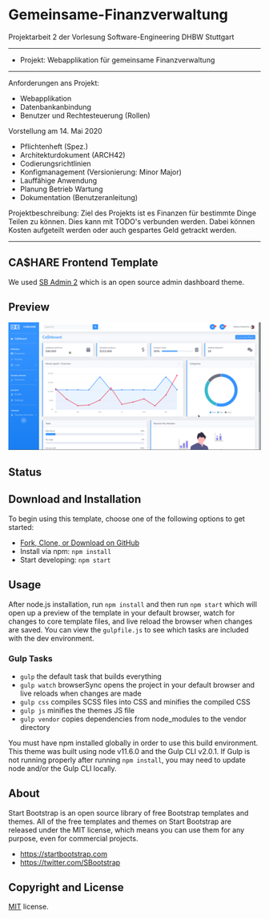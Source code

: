 # Gemeinsame-Finanzverwaltung

Projektarbeit 2 der Vorlesung Software-Engineering DHBW Stuttgart

---

-   Projekt: Webapplikation für gemeinsame Finanzverwaltung

---

Anforderungen ans Projekt:

-   Webapplikation
-   Datenbankanbindung
-   Benutzer und Rechtesteuerung (Rollen)

Vorstellung am 14. Mai 2020

-   Pflichtenheft (Spez.)
-   Architekturdokument (ARCH42)
-   Codierungsrichtlinien
-   Konfigmanagement (Versionierung: Minor Major)
-   Lauffähige Anwendung
-   Planung Betrieb Wartung
-   Dokumentation (Benutzeranleitung)

Projektbeschreibung:
Ziel des Projekts ist es Finanzen für bestimmte Dinge Teilen zu können.
Dies kann mit TODO's verbunden werden. Dabei können Kosten aufgeteilt werden oder auch gespartes Geld getrackt werden.

---

## CA\$HARE Frontend Template

We used [SB Admin 2](https://startbootstrap.com/template-overviews/sb-admin-2/) which is an open source admin dashboard theme.

## Preview

![Picture](currentLook.png)

## Status

## Download and Installation

To begin using this template, choose one of the following options to get started:

-   [Fork, Clone, or Download on GitHub](https://github.com/PhilemonWeber/cashare/tree/frontend_dev)
-   Install via npm: `npm install`
-   Start developing: `npm start`

## Usage

After node.js installation, run `npm install` and then run `npm start` which will open up a preview of the template in your default browser, watch for changes to core template files, and live reload the browser when changes are saved. You can view the `gulpfile.js` to see which tasks are included with the dev environment.

### Gulp Tasks

-   `gulp` the default task that builds everything
-   `gulp watch` browserSync opens the project in your default browser and live reloads when changes are made
-   `gulp css` compiles SCSS files into CSS and minifies the compiled CSS
-   `gulp js` minifies the themes JS file
-   `gulp vendor` copies dependencies from node_modules to the vendor directory

You must have npm installed globally in order to use this build environment. This theme was built using node v11.6.0 and the Gulp CLI v2.0.1. If Gulp is not running properly after running `npm install`, you may need to update node and/or the Gulp CLI locally.

## About

Start Bootstrap is an open source library of free Bootstrap templates and themes. All of the free templates and themes on Start Bootstrap are released under the MIT license, which means you can use them for any purpose, even for commercial projects.

-   <https://startbootstrap.com>
-   <https://twitter.com/SBootstrap>

## Copyright and License

[MIT](https://github.com/BlackrockDigital/startbootstrap-resume/blob/gh-pages/LICENSE) license.
